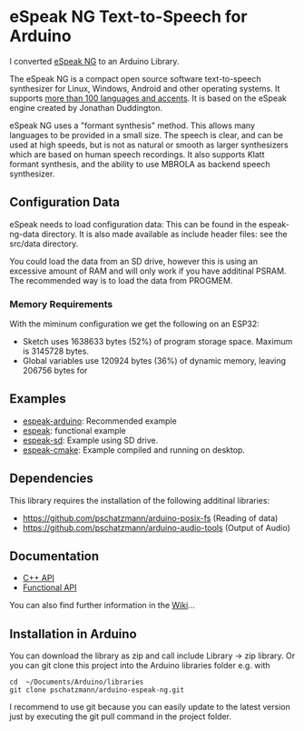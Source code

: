 # eSpeak NG Text-to-Speech for Arduino

I converted [eSpeak NG](https://github.com/espeak-ng/espeak-ng) to an Arduino Library.

The eSpeak NG is a compact open source software text-to-speech synthesizer for 
Linux, Windows, Android and other operating systems. It supports 
[more than 100 languages and accents](docs/languages.md). It is based on the eSpeak engine
created by Jonathan Duddington.

eSpeak NG uses a "formant synthesis" method. This allows many languages to be
provided in a small size. The speech is clear, and can be used at high speeds,
but is not as natural or smooth as larger synthesizers which are based on human
speech recordings. It also supports Klatt formant synthesis, and the ability
to use MBROLA as backend speech synthesizer.

## Configuration Data

eSpeak needs to load configuration data: This can be found in the espeak-ng-data directory. It is also made available as include header files: see the src/data directory.

You could load the data from an SD drive, however this is using an excessive amount of RAM and will only work if you have additinal PSRAM. The recommended way is to load the data from PROGMEM.

### Memory Requirements

With the miminum configuration we get the following on an ESP32:

- Sketch uses 1638633 bytes (52%) of program storage space. Maximum is 3145728 bytes.
- Global variables use 120924 bytes (36%) of dynamic memory, leaving 206756 bytes for


## Examples

- [espeak-arduino](examples/espeak-arduino/espeak-arduino.ino): Recommended example
- [espeak](examples/espeak/espeak.ino): functional example
- [espeak-sd](examples/espeak-sd/espeak-sd.ino): Example using SD drive.
- [espeak-cmake](examples/espeak-cmake/espeak-cmake.ino): Example compiled and running on desktop.


## Dependencies

This library requires the installation of the following additinal libraries:

- https://github.com/pschatzmann/arduino-posix-fs (Reading of data)
- https://github.com/pschatzmann/arduino-audio-tools (Output of Audio)


## Documentation

- [C++ API](https://pschatzmann.github.io/arduino-espeak-ng/docs/html/class_e_speak.html)
- [Functional API](https://pschatzmann.github.io/arduino-espeak-ng/docs/html/speak__lib_8h.html)

You can also find further information in the [Wiki](https://github.com/pschatzmann/arduino-espeak-ng/wiki)...

## Installation in Arduino

You can download the library as zip and call include Library -> zip library. Or you can git clone this project into the Arduino libraries folder e.g. with

```
cd  ~/Documents/Arduino/libraries
git clone pschatzmann/arduino-espeak-ng.git
```

I recommend to use git because you can easily update to the latest version just by executing the git pull command in the project folder.





